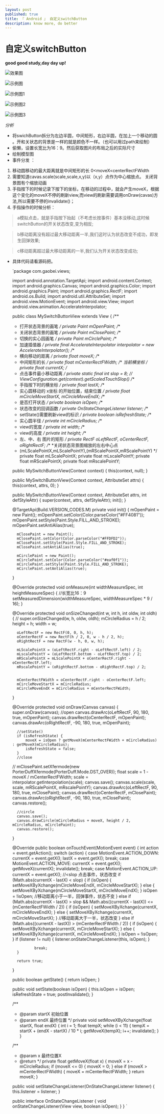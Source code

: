 ```yaml
---
layout: post
published: true
title: 『 Android 』 自定义switchButton
description: know more, do better 
---  
```


# 自定义switchButton #

**good good study,day day up!**

![效果图](https://github.com/GSven/GSven.github.io/raw/master/gif/img_kaiguan.gif)

![示例图](https://github.com/GSven/GSven.github.io/raw/master/images/img_kai.png)

![示例图1](https://github.com/GSven/GSven.github.io/raw/master/images/img_kai1.png)

![示例图2](https://github.com/GSven/GSven.github.io/raw/master/images/img_kai2.png)

![示例图3](https://github.com/GSven/GSven.github.io/raw/master/images/img_kai3.png)

*分析*

* 将swichButton拆分为左边半圆，中间矩形，右边半圆，在加上一个移动的圆 。开和关状态的背景是一样的就是颜色不一样。（也可以用过path来绘制）
* 偷懒，设置长宽比为16：9。然后获取图片的布局之后的实际尺寸
* 绘制模型图
* 事件分发 ：
 1.	移动圆移动的最大距离就是中间矩形的长 0<moveX<centerRectFWidth
 2.	需要知道cavas.scale(scale,scale,x,y)以（x,y）点作为中心缩放点。 关闭背景图有个缩放动画
 3.	手指按下的时候记录下按下的坐标，在移动的过程中，就会产生moveX，根据这个变化的moveX不停的刷新view,而view的刷新需要调用onDraw(cavas)方法,所以需要不停的invalidate()；
 4.	手指操作的时候分析：
 
 >a模拟点击，就是手指按下抬起（不考虑长按事件）基本没移动,这时候switchButton的开关状态改变,变为相反;

 >b移动距离没有超过最大移动距离一半,我们这时认为状态改变不成功，即发生回弹效果;

 >c移动距离超过最大移动距离的一半,我们认为开关状态改变成功;
			

 	
* 具体代码请看源码把。	

	`package com.gaobei.views;

	import android.annotation.TargetApi;
	import android.content.Context;
	import android.graphics.Canvas;
	import android.graphics.Color;
	import android.graphics.Paint;
	import android.graphics.RectF;
	import android.os.Build;
	import android.util.AttributeSet;
	import android.view.MotionEvent;
	import android.view.View;
	import android.view.animation.AccelerateInterpolator;



	public class MySwitchButtonView extends View {
    /**
     * 打开状态背景的画笔
     */
    private Paint mOpenPaint;
    /**
     * 关闭状态背景的画笔
     */
    private Paint mClosePaint;
    /**
     * 切换的实心园画笔
     */
    private Paint mCirclePaint;
    /**
     * 加速插值器
     */
    private final AccelerateInterpolator interpolator = new AccelerateInterpolator();
    /**
     * 横向移动的距离
     */
    private float moveX;
    /**
     * 中间矩形的长
     */
    private float mCenterRectFWidth;
    /**
     *当前横坐标
     */
    private float currentX;
    /**
     * 点击事件最小移动距离
     */
    private static final int slop = 8; //      ViewConfiguration.get(context).getScaledTouchSlop()
    /**
     * 手指按下时的横坐标
     */
    private float lastX;
    /**
     * 实心圆移动的 x坐标 的开始位置，结束位置
     */
    private float mCircleMoveStartX, mCircleMoveEndX;
    /**
     * 是否打开状态
     */
    private boolean isOpen;
    /**
     * 状态改变的回调函数
     */
    private OnStateChangeListener listener;
    /**
     * setState()需要刷新view的标识
     */
    private boolean isRefreshState;
    /**
     * 实心圆半径
     */
    private int mCircleRadius;
    /**
     * view的宽度
     */
    private int width;
    /**
     * view的高度
     */
    private int height;
    /**
     * 左、中、右 图片的矩形
     */
    private RectF oLeftRectF, oCenterRectF, oRightRectF;
    /**
     *关闭状态背景图缩放的左右中心点
     * (mLScalePointX,mLScalePointY),(mRScalePointX,mRScalePointY)
     */
    private float mLScalePointX;
    private float mLscalePointY;
    private float mRScalePointX;
    private float mRscalePointY;


    public MySwitchButtonView(Context context) {
        this(context, null);
    }

    public MySwitchButtonView(Context context, AttributeSet attrs) {
        this(context, attrs, 0);
    }

    public MySwitchButtonView(Context context, AttributeSet attrs, int defStyleAttr) {
        super(context, attrs, defStyleAttr);
        init();
    }

    @TargetApi(Build.VERSION_CODES.M)
    private void init() {
        mOpenPaint = new Paint();
        mOpenPaint.setColor(Color.parseColor("#FF4081"));
        mOpenPaint.setStyle(Paint.Style.FILL_AND_STROKE);
        mOpenPaint.setAntiAlias(true);

        mClosePaint = new Paint();
        mClosePaint.setColor(Color.parseColor("#FFDFD2"));
        mClosePaint.setStyle(Paint.Style.FILL_AND_STROKE);
        mClosePaint.setAntiAlias(true);

        mCirclePaint = new Paint();
        mCirclePaint.setColor(Color.parseColor("#eaf0f1"));
        mCirclePaint.setStyle(Paint.Style.FILL_AND_STROKE);
        mCirclePaint.setAntiAlias(true);
    }

    @Override
    protected void onMeasure(int widthMeasureSpec, int heightMeasureSpec) {
        //长宽比16：9
        setMeasuredDimension(widthMeasureSpec, widthMeasureSpec * 9 / 16);
    }


    @Override
    protected void onSizeChanged(int w, int h, int oldw, int oldh) {
	//        super.onSizeChanged(w, h, oldw, oldh);
        mCircleRadius = h / 2;
        height = h;
        width = w;

        oLeftRectF = new RectF(0, 0, h, h);
        oCenterRectF = new RectF(h / 2, 0, w - h / 2, h);
        oRightRectF = new RectF(w - h, 0, w, h);

        mLScalePointX = (oLeftRectF.right - oLeftRectF.left) / 2;
        mLscalePointY = (oLeftRectF.bottom - oLeftRectF.top) / 2;
        mRScalePointX = mLScalePointX + oCenterRectF.right - oCenterRectF.left;
        mRscalePointY = (oRightRectF.bottom - oRightRectF.top) / 2;


        mCenterRectFWidth = oCenterRectF.right - oCenterRectF.left;
        mCircleMoveStartX = mCircleRadius;
        mCircleMoveEndX = mCircleRadius + mCenterRectFWidth;
    }

    @Override
    protected void onDraw(Canvas canvas) {
        super.onDraw(canvas);
        //open
        canvas.drawArc(oLeftRectF, 90, 180, true, mOpenPaint);
        canvas.drawRect(oCenterRectF, mOpenPaint);
        canvas.drawArc(oRightRectF, -90, 180, true, mOpenPaint);

        //setState()
        if (isRefreshState) {
            moveX = isOpen ? getMoveX(mCenterRectFWidth + mCircleRadius) : getMoveX(mCircleRadius);
            isRefreshState = false;
        }
        //close
	//        mClosePaint.setXfermode(new PorterDuffXfermode(PorterDuff.Mode.DST_OVER));
        float scale = 1 - moveX / mCenterRectFWidth;
        scale = interpolator.getInterpolation(scale);
        canvas.save();
        canvas.scale(scale, scale, mRScalePointX, mRscalePointY);
        canvas.drawArc(oLeftRectF, 90, 180, true, mClosePaint);
        canvas.drawRect(oCenterRectF, mClosePaint);
        canvas.drawArc(oRightRectF, -90, 180, true, mClosePaint);
        canvas.restore();

        //circle
        canvas.save();
        canvas.drawCircle(mCircleRadius + moveX, height / 2, mCircleRadius, mCirclePaint);
        canvas.restore();

    }


    @Override
    public boolean onTouchEvent(MotionEvent event) {
        int action = event.getAction();
        switch (action) {
            case MotionEvent.ACTION_DOWN:
                currentX = event.getX();
                lastX = event.getX();
                break;
            case MotionEvent.ACTION_MOVE:
                currentX = event.getX();
                getMoveX(currentX);
                invalidate();
                break;
            case MotionEvent.ACTION_UP:
                currentX = event.getX();
                //<slop 点击事件，状态改变
                if (Math.abs(currentX - lastX) < slop) {
                    if (isOpen) {
                        setMoveXByXchange(mCircleMoveEndX, mCircleMoveStartX);
                    } else {
                        setMoveXByXchange(mCircleMoveStartX, mCircleMoveEndX);
                    }
                    isOpen = !isOpen;
                    //移动距离小于一半，回弹事件，状态不变
                } else if (Math.abs(currentX - lastX) > slop && Math.abs((currentX - lastX)) <= (mCenterRectFWidth / 2)) {
                    if (isOpen) {
                        setMoveXByXchange(currentX, mCircleMoveEndX);
                    } else {
                        setMoveXByXchange(currentX, mCircleMoveStartX);
                    }
                    //移动距离大于一半，状态改变
                } else if (Math.abs((currentX - lastX)) > (mCenterRectFWidth / 2)) {
                    if (isOpen) {
                        setMoveXByXchange(currentX, mCircleMoveStartX);
                    } else {
                        setMoveXByXchange(currentX, mCircleMoveEndX);
                    }
                    isOpen = !isOpen;
                }
                if (listener != null) {
                    listener.onStateChangeListener(this, isOpen);
                }

                break;
        }

        return true;
    }


    public boolean getState() {
        return isOpen;
    }

    public void setState(boolean isOpen) {
        this.isOpen = isOpen;
        isRefreshState = true;
        postInvalidate();
    }

    /**
     * @param startX 初始位置
     * @param endX   最终位置
     */
    private void setMoveXByXchange(float startX, float endX) {
        int i = 1;
        float tempX;
        while (i < 11) {
            tempX = startX + (endX - startX) / 10 * i;
            getMoveX(tempX);
            i++;
            invalidate();
        }
    }


    /**
     * @param x 最终位置X
     * @return
     */
    private float getMoveX(float x) {
        moveX = x - mCircleRadius;
        if (moveX <= 0) {
            moveX = 0;
        } else if (moveX > mCenterRectFWidth) {
            moveX = mCenterRectFWidth;
        }
        return moveX;
    }


    public void setStateChangeListener(OnStateChangeListener listener) {
        this.listener = listener;
    }

    public interface OnStateChangeListener {
        void onStateChangeListener(View view, boolean isOpen);
    }
}
`



